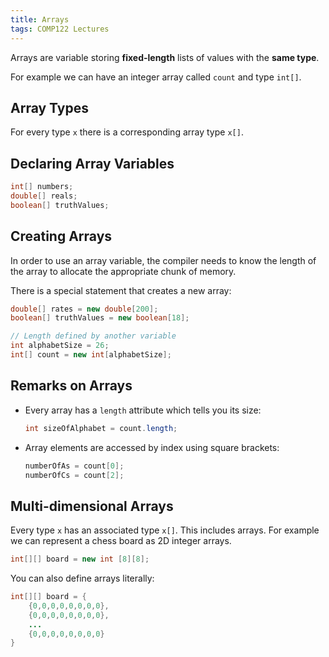 ```yaml
---
title: Arrays
tags: COMP122 Lectures
---
```


Arrays are variable storing **fixed-length** lists of values with the **same type**.

For example we can have an integer array called `count` and type `int[]`.

## Array Types
For every type `x` there is a corresponding array type `x[]`.

## Declaring Array Variables

```java
int[] numbers;
double[] reals;
boolean[] truthValues;
```

## Creating Arrays
In order to use an array variable, the compiler needs to know the length of the array to allocate the appropriate chunk of memory. 

There is a special statement that creates a new array:

```java
double[] rates = new double[200];
boolean[] truthValues = new boolean[18];

// Length defined by another variable
int alphabetSize = 26;
int[] count = new int[alphabetSize];
```

## Remarks on Arrays

* Every array has a `length` attribute which tells you its size:

	```java
	int sizeOfAlphabet = count.length;
	```
* Array elements are accessed by index using square brackets:
	
	```java
	numberOfAs = count[0];
	numberOfCs = count[2];
	```

## Multi-dimensional Arrays
Every  type `x` has an associated type `x[]`. This includes arrays. For example we can represent a chess board as 2D integer arrays.

```java
int[][] board = new int [8][8];
```

You can also define arrays literally:

```java
int[][] board = {
	{0,0,0,0,0,0,0,0},
	{0,0,0,0,0,0,0,0},
	...
	{0,0,0,0,0,0,0,0}
}
```